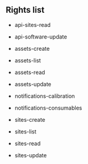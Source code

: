 Rights list
-----------

- api-sites-read
- api-software-update


- assets-create
- assets-list
- assets-read
- assets-update


- notifications-calibration
- notifications-consumables


- sites-create
- sites-list
- sites-read
- sites-update
